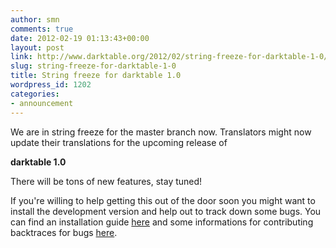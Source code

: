 ```yaml
---
author: smn
comments: true
date: 2012-02-19 01:13:43+00:00
layout: post
link: http://www.darktable.org/2012/02/string-freeze-for-darktable-1-0/
slug: string-freeze-for-darktable-1-0
title: String freeze for darktable 1.0
wordpress_id: 1202
categories:
- announcement
---
```


We are in string freeze for the master branch now. Translators might now update their translations for the upcoming release of

**darktable 1.0**

There will be tons of new features, stay tuned!

If you're willing to help getting this out of the door soon you might want to install the development version and help out to track down some bugs. You can find an installation guide [here](http://www.darktable.org/install/#git) and some informations for contributing backtraces for bugs [here](http://www.darktable.org/development/).
